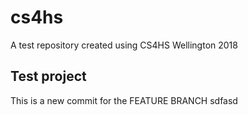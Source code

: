 # cs4hs
A test repository created using CS4HS Wellington 2018

## Test project

This is a new commit for the FEATURE BRANCH sdfasd

